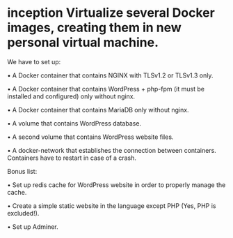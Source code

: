 # inception Virtualize several Docker images, creating them in new personal virtual machine.

We have to set up:

• A Docker container that contains NGINX with TLSv1.2 or TLSv1.3 only.

• A Docker container that contains WordPress + php-fpm (it must be installed and configured) only without nginx.

• A Docker container that contains MariaDB only without nginx.

• A volume that contains WordPress database.

• A second volume that contains WordPress website files.

• A docker-network that establishes the connection between containers. Containers have to restart in case of a crash.

Bonus list:

• Set up redis cache for WordPress website in order to properly manage the
cache.

• Create a simple static website in the language except PHP (Yes, PHP
is excluded!).

• Set up Adminer.
